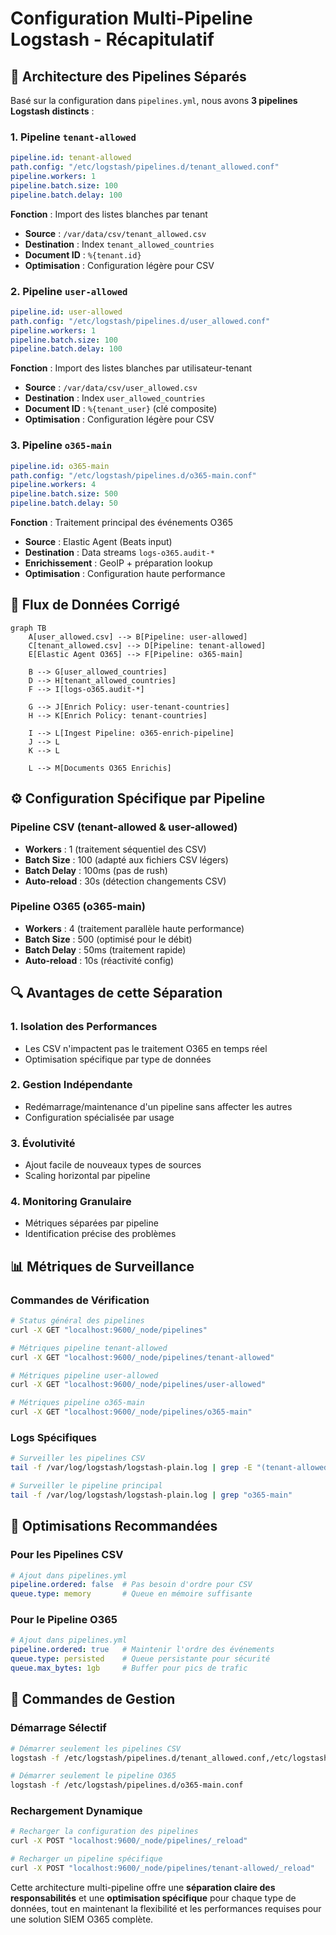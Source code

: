 # Configuration Multi-Pipeline Logstash - Récapitulatif

## 🔧 Architecture des Pipelines Séparés

Basé sur la configuration dans `pipelines.yml`, nous avons **3 pipelines Logstash distincts** :

### 1. Pipeline `tenant-allowed`
```yaml
pipeline.id: tenant-allowed
path.config: "/etc/logstash/pipelines.d/tenant_allowed.conf"
pipeline.workers: 1
pipeline.batch.size: 100
pipeline.batch.delay: 100
```

**Fonction** : Import des listes blanches par tenant
- **Source** : `/var/data/csv/tenant_allowed.csv`
- **Destination** : Index `tenant_allowed_countries`
- **Document ID** : `%{tenant.id}`
- **Optimisation** : Configuration légère pour CSV

### 2. Pipeline `user-allowed`
```yaml
pipeline.id: user-allowed
path.config: "/etc/logstash/pipelines.d/user_allowed.conf"
pipeline.workers: 1
pipeline.batch.size: 100
pipeline.batch.delay: 100
```

**Fonction** : Import des listes blanches par utilisateur-tenant
- **Source** : `/var/data/csv/user_allowed.csv`
- **Destination** : Index `user_allowed_countries`
- **Document ID** : `%{tenant_user}` (clé composite)
- **Optimisation** : Configuration légère pour CSV

### 3. Pipeline `o365-main`
```yaml
pipeline.id: o365-main
path.config: "/etc/logstash/pipelines.d/o365-main.conf"
pipeline.workers: 4
pipeline.batch.size: 500
pipeline.batch.delay: 50
```

**Fonction** : Traitement principal des événements O365
- **Source** : Elastic Agent (Beats input)
- **Destination** : Data streams `logs-o365.audit-*`
- **Enrichissement** : GeoIP + préparation lookup
- **Optimisation** : Configuration haute performance

## 🔄 Flux de Données Corrigé

```mermaid
graph TB
    A[user_allowed.csv] --> B[Pipeline: user-allowed]
    C[tenant_allowed.csv] --> D[Pipeline: tenant-allowed]
    E[Elastic Agent O365] --> F[Pipeline: o365-main]
    
    B --> G[user_allowed_countries]
    D --> H[tenant_allowed_countries]
    F --> I[logs-o365.audit-*]
    
    G --> J[Enrich Policy: user-tenant-countries]
    H --> K[Enrich Policy: tenant-countries]
    
    I --> L[Ingest Pipeline: o365-enrich-pipeline]
    J --> L
    K --> L
    
    L --> M[Documents O365 Enrichis]
```

## ⚙️ Configuration Spécifique par Pipeline

### Pipeline CSV (tenant-allowed & user-allowed)
- **Workers** : 1 (traitement séquentiel des CSV)
- **Batch Size** : 100 (adapté aux fichiers CSV légers)
- **Batch Delay** : 100ms (pas de rush)
- **Auto-reload** : 30s (détection changements CSV)

### Pipeline O365 (o365-main)
- **Workers** : 4 (traitement parallèle haute performance)
- **Batch Size** : 500 (optimisé pour le débit)
- **Batch Delay** : 50ms (traitement rapide)
- **Auto-reload** : 10s (réactivité config)

## 🔍 Avantages de cette Séparation

### 1. **Isolation des Performances**
- Les CSV n'impactent pas le traitement O365 en temps réel
- Optimisation spécifique par type de données

### 2. **Gestion Indépendante**
- Redémarrage/maintenance d'un pipeline sans affecter les autres
- Configuration spécialisée par usage

### 3. **Évolutivité**
- Ajout facile de nouveaux types de sources
- Scaling horizontal par pipeline

### 4. **Monitoring Granulaire**
- Métriques séparées par pipeline
- Identification précise des problèmes

## 📊 Métriques de Surveillance

### Commandes de Vérification
```bash
# Status général des pipelines
curl -X GET "localhost:9600/_node/pipelines"

# Métriques pipeline tenant-allowed
curl -X GET "localhost:9600/_node/pipelines/tenant-allowed"

# Métriques pipeline user-allowed
curl -X GET "localhost:9600/_node/pipelines/user-allowed"

# Métriques pipeline o365-main
curl -X GET "localhost:9600/_node/pipelines/o365-main"
```

### Logs Spécifiques
```bash
# Surveiller les pipelines CSV
tail -f /var/log/logstash/logstash-plain.log | grep -E "(tenant-allowed|user-allowed)"

# Surveiller le pipeline principal
tail -f /var/log/logstash/logstash-plain.log | grep "o365-main"
```

## 🚀 Optimisations Recommandées

### Pour les Pipelines CSV
```yaml
# Ajout dans pipelines.yml
pipeline.ordered: false  # Pas besoin d'ordre pour CSV
queue.type: memory       # Queue en mémoire suffisante
```

### Pour le Pipeline O365
```yaml
# Ajout dans pipelines.yml
pipeline.ordered: true   # Maintenir l'ordre des événements
queue.type: persisted    # Queue persistante pour sécurité
queue.max_bytes: 1gb     # Buffer pour pics de trafic
```

## 🔧 Commandes de Gestion

### Démarrage Sélectif
```bash
# Démarrer seulement les pipelines CSV
logstash -f /etc/logstash/pipelines.d/tenant_allowed.conf,/etc/logstash/pipelines.d/user_allowed.conf

# Démarrer seulement le pipeline O365
logstash -f /etc/logstash/pipelines.d/o365-main.conf
```

### Rechargement Dynamique
```bash
# Recharger la configuration des pipelines
curl -X POST "localhost:9600/_node/pipelines/_reload"

# Recharger un pipeline spécifique
curl -X POST "localhost:9600/_node/pipelines/tenant-allowed/_reload"
```

Cette architecture multi-pipeline offre une **séparation claire des responsabilités** et une **optimisation spécifique** pour chaque type de données, tout en maintenant la flexibilité et les performances requises pour une solution SIEM O365 complète.
